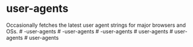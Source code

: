 # user-agents

Occasionally fetches the latest user agent strings for major browsers and OSs.
#   - u s e r - a g e n t s  
 #   - u s e r - a g e n t s  
 #   - u s e r - a g e n t s  
 #   u s e r - a g e n t s  
 #   u s e r - a g e n t s  
 #   u s e r - a g e n t s  
 